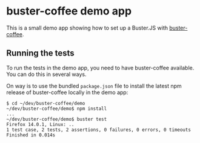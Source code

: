 # buster-coffee demo app

This is a small demo app showing how to set up a Buster.JS with
[buster-coffee](https://github.com/jodal/buster-coffee).


## Running the tests

To run the tests in the demo app, you need to have buster-coffee available. You
can do this in several ways.

On way is to use the bundled `package.json` file to install the latest npm
release of buster-coffee locally in the demo app:

    $ cd ~/dev/buster-coffee/demo
    ~/dev/buster-coffee/demo$ npm install
    ...
    ~/dev/buster-coffee/demo$ buster test
    Firefox 14.0.1, Linux: ..
    1 test case, 2 tests, 2 assertions, 0 failures, 0 errors, 0 timeouts
    Finished in 0.014s
